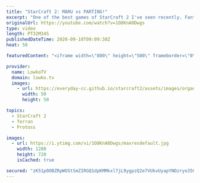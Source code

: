 ```yaml
---
title: "StarCraft 2: MARU vs PARTING!"
excerpt: "One of the best games of StarCraft 2 I've seen recently. Fantastic match of top level Terran versus Protoss between Maru and PartinG.  Maru vs INnoVation: https://youtu.be/MfPoT1p5Z-o  Become a YouTube member: https://lowko.tv/join Support my work on Patreon: http://www.patreon.com/lowkotv  My second"
originalUrl: https://youtube.com/watch?v=1O8KnA0Dwgs
type: video
length: PT32M34S
publishedDateTime: 2020-09-10T09:09:38Z
heat: 50

featuredContent: "<iframe width=\"800\" height=\"500\" frameborder=\"0\" src=\"https://www.youtube.com/embed/1O8KnA0Dwgs\" allow=\"accelerometer; autoplay; encrypted-media; gyroscope; picture-in-picture\" allowfullscreen></iframe>"

provider:
  name: LowkoTV
  domain: lowko.tv
  images:
    - url: https://everyday-cc.github.io/starcraft2/assets/images/organizations/lowko.tv-50x50.jpg
      width: 50
      height: 50

topics:
  - StarCraft 2
  - Terran
  - Protoss

images:
  - url: https://i.ytimg.com/vi/1O8KnA0Dwgs/maxresdefault.jpg
    width: 1280
    height: 720
    isCached: true

secured: "zK51p0OBZRpWOStSmZIRGQ1dpKMMkxl7jL9ygpzQ2e7VUkvUyapYNOzryo35GZ5TX3wUfFaXCRmJkPe7mVwEuZAdfhljx+3lMbnh70rZeApGFJXhT/NUsQR9JviS7JPhLfo4yvqyPEy694lcA0R9ZV+z4d3vu4MNI2wvEX3LYjaelwv9cQhGwh1TyJp5tjrLVRLhL4r32j2dy08QV3p547940y5nDZADTDeHafRz/nY0i5seIEtgzwqYPd90Hn0OpLUcRGP9B3LlwB7ZJk5XEGe5b6C9tb0SLhxwX105/KejInjHAjjhFLZDZi8Zy3B5WsmKEb7SVwRB3IIMbrSc2UxpmRzbZu3vVVx8NixyhJLR12lEuuW2ilk20mLD1AdL+ved0YOhmEZzn3aaDODBSxNDpCD2Eh4t6DNc9KaKLQ69jU02VnNy5tWhkgQMJ9yF;aGMeRqzOESPVJbkftYXunw=="
---
```


